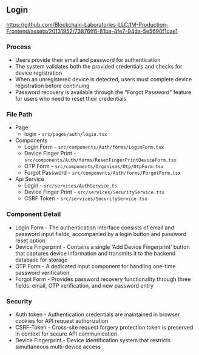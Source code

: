 ## Login


https://github.com/Blockchain-Laboratories-LLC/IM-Production-Frontend/assets/20131952/73876ff6-81ba-4fe7-94da-5e5690f1cae1

### Process
- Users provide their email and password for authentication
- The system validates both the provided credentials and checks for device registration
- When an unregistered device is detected, users must complete device registration before continuing
- Password recovery is available through the "Forgot Password" feature for users who need to reset their credentials

### File Path
- Page
  - login - `src/pages/auth/login.tsx`
- Components
  - Login Form - `src/components/Auth/forms/LoginForm.tsx`
  - Device Finger Print - `src/components/Auth/forms/ResetFingerPrintDeviceForm.tsx`
  - OTP Form - `src/components/Organisms/Otp/OtpForm.tsx`
  - Forgot Password - `src/components/Auth/forms/ForgotForm.tsx`
- Api Service
  - Login - `src/services/AuthService.ts`
  - Device Finger Print - `src/services/SecurityService.tsx`
  - CSRF Token - `src/services/SecurityService.tsx`

### Component Detail
  - Login Form - The authentication interface consists of email and password input fields, accompanied by a login button and password reset option
  - Device Fingerprint - Contains a single 'Add Device Fingerprint' button that captures device information and transmits it to the backend database for storage
  - OTP Form - A dedicated input component for handling one-time password verification
  - Forgot Form - Provides password recovery functionality through three fields: email, OTP verification, and new password entry

### Security
  - Auth token - Authentication credentials are maintained in browser cookies for API request authorization
  - CSRF-Token - Cross-site request forgery protection token is preserved in context for secure API communication
  - Device Fingerprint - Device identification system that restricts simultaneous multi-device access
